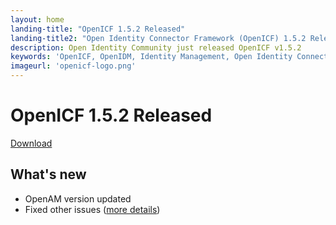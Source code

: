 ```yaml
---
layout: home
landing-title: "OpenICF 1.5.2 Released"
landing-title2: "Open Identity Connector Framework (OpenICF) 1.5.2 Released"
description: Open Identity Community just released OpenICF v1.5.2
keywords: 'OpenICF, OpenIDM, Identity Management, Open Identity Connector Framework, Open Identity Platform'
imageurl: 'openicf-logo.png'
---
```

# OpenICF 1.5.2 Released
[Download](https://github.com/OpenIdentityPlatform/OpenICF/releases/tag/1.5.1)
## What's new
* OpenAM version updated
* Fixed other issues ([more details](https://github.com/OpenIdentityPlatform/OpenICF/compare/3d462bd84555a13a35d4eebedb602a386601572c...9e6b77d0cb7b66b007f1a544a650c0fcafe76c2a))
